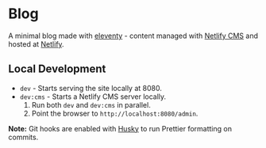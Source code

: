 # Blog

A minimal blog made with [eleventy](https://www.11ty.dev/) - content managed with [Netlify CMS](https://www.netlifycms.org) and hosted at [Netlify](https://www.netlify.com/).

## Local Development

- `dev` - Starts serving the site locally at 8080.
- `dev:cms` - Starts a Netlify CMS server locally.
  1. Run both `dev` and `dev:cms` in parallel.
  2. Point the browser to `http://localhost:8080/admin`.

**Note:** Git hooks are enabled with [Husky](https://typicode.github.io/husky) to run Prettier formatting on commits.
